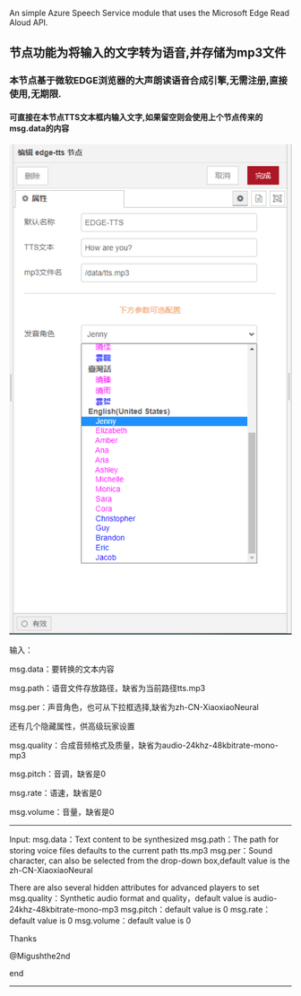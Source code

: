An simple Azure Speech Service module that uses the Microsoft Edge Read Aloud API.



## 节点功能为将输入的文字转为语音,并存储为mp3文件


### 本节点基于微软EDGE浏览器的大声朗读语音合成引擎,无需注册,直接使用,无期限.

#### 可直接在本节点TTS文本框内输入文字,如果留空则会使用上个节点传来的msg.data的内容





![](https://github.com/iso-lib/node-red-contrib-edge-tts/blob/main/sample.png?raw=true)

输入：

msg.data：要转换的文本内容

msg.path：语音文件存放路径，缺省为当前路径tts.mp3

msg.per：声音角色，也可从下拉框选择,缺省为zh-CN-XiaoxiaoNeural

还有几个隐藏属性，供高级玩家设置

msg.quality：合成音频格式及质量，缺省为audio-24khz-48kbitrate-mono-mp3

msg.pitch：音调，缺省是0

msg.rate：语速，缺省是0

msg.volume：音量，缺省是0

-------------------

Input:
msg.data：Text content to be synthesized
msg.path：The path for storing voice files defaults to the current path tts.mp3
msg.per：Sound character, can also be selected from the drop-down box,default value is the zh-CN-XiaoxiaoNeural

There are also several hidden attributes for advanced players to set
msg.quality：Synthetic audio format and quality，default value is audio-24khz-48kbitrate-mono-mp3
msg.pitch：default value is 0
msg.rate：default value is 0
msg.volume：default value is 0

Thanks

@Migushthe2nd

[@Migushthe2nd]: https://github.com/iso-lib/MsEdgeTTS




end

****